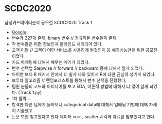 # SCDC2020
삼성카드데이터분석 공모전 SCDC2020
Track 1
- [Google](https://github.com/mini-song/SCDC2020/test.txt, "google link")
- 변수가 227개 존재, binary 변수 // 정규화된 변수들이 존재
- 각 변수들은 어떤 정보인지 블라인드 처리되어 있다.
- 고객 이탈 // 고객이 어떤 서비스를 사용하게 될것인지 등 예측성능만을 위한 공모전이었다
- 카드 마케팅에 대해서 배우는 계기가 되었다. 
- 변수 선택법 Stepwise // forward // backward 등에 대해서 알게 되었다.
- 파이썬 보다 R 패키지 안에서 더 쉽게 나와 있어서 R에 대한 관심이 생기게 되었다.
- 보루타 알고리즘 // 랜덤포레스트를 통해서 변수 선택을 진행했다. 
- 팀원 분들의 코드와 아이디어를 보고 EDA, 이론적 방법에 대해서 더 많이 알게 되었다. (Track 1.py)
- 1차 탈락 . . 
- 합격한 다른 팀에게 물어보니 categorical data에 대해서 임베딩 기법에 대해 자세히 기술했고
- 논문 또한 참고했다고 한다.데이터 corr , scatter 시각화 자료를 첨부했다고 한다.
